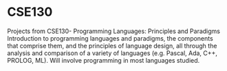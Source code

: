 # CSE130
Projects from CSE130- Programming Languages: Principles and Paradigms \
Introduction to programming languages and paradigms, the components that comprise them, 
and the principles of language design, all through the analysis and comparison of a 
variety of languages (e.g. Pascal, Ada, C++, PROLOG, ML). 
Will involve programming in most languages studied.

